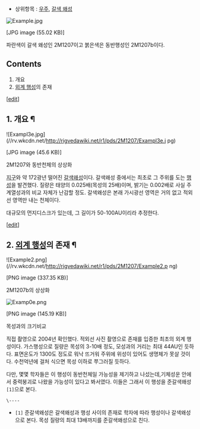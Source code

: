 * 상위항목 : [우주](%EC%9A%B0%EC%A3%BC.md), [갈색 왜성](%EA%B0%88%EC%83%89%20%EC%99%9C%EC%84%B1.md)

![Example.jpg](//rv.wkcdn.net/http://rigvedawiki.net/r1/pds/2M1207/Example.jpg
)

[JPG image (55.02 KB)]

파란색이 갈색 왜성인 2M1207이고 붉은색은 동반행성인 2M1207b이다.

## Contents

    

1. 개요 
2. [외계 행성](%EC%99%B8%EA%B3%84%20%ED%96%89%EC%84%B1.md)의 존재 

[[edit](http://rigvedawiki.net/r1/wiki.php/2M1207?action=edit&section=1)]

## 1. 개요 ¶

![Exampl3e.jpg](//rv.wkcdn.net/http://rigvedawiki.net/r1/pds/2M1207/Exampl3e.j
pg)

[JPG image (45.6 KB)]

  

2M1207와 동반천체의 상상화

  

[지구](%EC%A7%80%EA%B5%AC.md)와 약 172광년 떨어진 [갈색왜성](%EA%B0%88%EC%83%89%20%EC%99%9C%EC%84%B1.md)이다. 갈색왜성 중에서는 최초로 그 주위를 도는
[행성](%ED%96%89%EC%84%B1.md)을 발견했다. 질량은 태양의 0.025배(목성의 25배)이며, 밝기는 0.002배로
사실 주계열성과의 비교 자체가 난감할 정도. 갈색왜성은 본래 가시광선 영역은 거의 없고 적외선 영역만 내는 천체이다.

  

대규모의 먼지디스크가 있는데, 그 길이가 50-100AU이리라 추정한다.

  

[[edit](http://rigvedawiki.net/r1/wiki.php/2M1207?action=edit&section=2)]

## 2. [외계 행성](%EC%99%B8%EA%B3%84%20%ED%96%89%EC%84%B1.md)의 존재 ¶

![Example2.png](//rv.wkcdn.net/http://rigvedawiki.net/r1/pds/2M1207/Example2.p
ng)

[PNG image (337.35 KB)]

  

2M1207b의 상상화

  

![Examp0e.png](//rv.wkcdn.net/http://rigvedawiki.net/r1/pds/2M1207/Examp0e.png
)

[PNG image (145.19 KB)]

  

목성과의 크기비교

  

직접 촬영으로 2004년 확인했다. 적외선 사진 촬영으로 존재를 입증한 최초의 외계 행성이다. 가스행성으로 질량은 목성의 3-10배 정도,
모성과의 거리는 최대 44AU인 듯하다. 표면온도가 1300도 정도로 워낙 뜨거워 주위에 위성이 있어도 생명체가 못살 것이다. 수천억년에
걸처 식으면 목성 이하로 쭈그러질 듯하다.

  

다만, 몇몇 학자들은 이 행성이 동반천체일 가능성을 제기하고 나섰는데,기체성운 안에서 중력붕괴로 나왔을 가능성이 있다고 봐서였다. 이들은
그래서 이 행성을 준갈색왜성`[1]`으로 본다.

`\----`

  * `[1]` 준갈색왜성은 갈색왜성과 행성 사이의 존재로 학자에 따라 행성이나 갈색왜성으로 본다. 목성 질량의 최대 13배까지를 준갈색왜성으로 친다.

